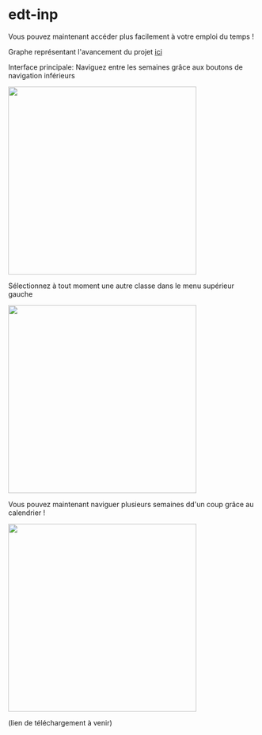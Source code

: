 # edt-inp
Vous pouvez maintenant accéder plus facilement à votre emploi du temps !

Graphe représentant l'avancement du projet [ici](https://github.com/seventeen-apps/edt-inp/network)

Interface principale:
Naviguez entre les semaines grâce aux boutons de navigation inférieurs
<html>
  <img src="https://github.com/seventeen-apps/edt-inp/assets/143645247/59b98f2a-8180-4bf0-8358-bde1d3e50c3e" url-to-image" width="380">
</html>

Sélectionnez à tout moment une autre classe dans le menu supérieur gauche
<html>
  <img src="https://github.com/seventeen-apps/edt-inp/assets/143645247/b7ff97b9-8340-4dad-9fe9-5ce70f2947ee" url-to-image" width="380">
</html>

Vous pouvez maintenant naviguer plusieurs semaines dd'un coup grâce au calendrier !
<html>
  <img src="https://github.com/seventeen-apps/edt-inp/assets/143645247/41fcfbce-c7e2-401a-97cb-35df4142f00d" url-to-image" width="380">
</html>

(lien de téléchargement à venir)
